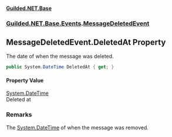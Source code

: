 
#### [Guilded.NET.Base](Guilded_NET_Base 'Guilded.NET.Base')
### [Guilded.NET.Base.Events](Guilded_NET_Base#Guilded_NET_Base_Events 'Guilded.NET.Base.Events').[MessageDeletedEvent](MessageDeletedEvent 'Guilded.NET.Base.Events.MessageDeletedEvent')
## MessageDeletedEvent.DeletedAt Property

The date of when the message was deleted.
```csharp
public System.DateTime DeletedAt { get; }
```


#### Property Value
[System.DateTime](https://docs.microsoft.com/en-us/dotnet/api/System.DateTime 'System.DateTime')  
Deleted at

### Remarks
  
The [System.DateTime](https://docs.microsoft.com/en-us/dotnet/api/System.DateTime 'System.DateTime') of when the message was removed.